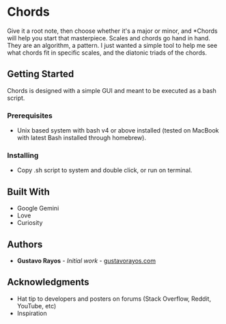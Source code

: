 # Chords
Give it a root note, then choose whether it's a major or minor, and *Chords will help you start that masterpiece. Scales and chords go hand in hand. They are an algorithm, a pattern. I just wanted a simple tool to help me see what chords fit in specific scales, and the diatonic triads of the chords. 

## Getting Started

Chords is designed with a simple GUI and meant to be executed as a bash script.

### Prerequisites

* Unix based system with bash v4 or above installed (tested on MacBook with latest Bash installed through homebrew).

### Installing

* Copy .sh script to system and double click, or run on terminal.

## Built With

* Google Gemini
* Love
* Curiosity

## Authors

* **Gustavo Rayos** - *Initial work* - [gustavorayos.com](https://www.gustavorayos.com)

## Acknowledgments

* Hat tip to developers and posters on forums (Stack Overflow, Reddit, YouTube, etc)
* Inspiration
